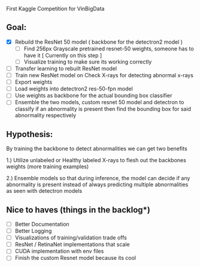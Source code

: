 First Kaggle Competition for VinBigData

Goal:
- 

- [x] Rebuild the ResNet 50 model ( backbone for the detectron2 model )
    - [ ] Find 256px Grayscale pretrained resnet-50 weights, someone has to have it [ Currently on this step ]
    - [ ] Visualize training to make sure its working correctly
- [ ] Transfer learning to rebuilt ResNet model
- [ ] Train new ResNet model on Check X-rays for detecting abnormal x-rays
- [ ] Export weights
- [ ] Load weights into detectron2 res-50-fpn model
- [ ] Use weights as backbone for the actual bounding box classifier
- [ ] Ensemble the two models, custom resnet 50 model and detectron to classify if an abnormality is present then find the bounding box for said abnormality respectively

Hypothesis:
- 

By training the backbone to detect abnormalities we can get two benefits

1.) Utilize unlabeled or Healthy labeled X-rays to flesh out the backbones weights (more training examples)

2.) Ensemble models so that during inference, the model can decide if any abnormality is present instead of always predicting multiple abnormalities as seen with detectron models


Nice to haves (things in the backlog*)
- 

- [ ] Better Documentation 
- [ ] Better Logging
- [ ] Visualizations of training/validation trade offs
- [ ] ResNet / RetinaNet implementations that scale
- [ ] CUDA implementation with env files
- [ ] Finish the custom Resnet model because its cool
